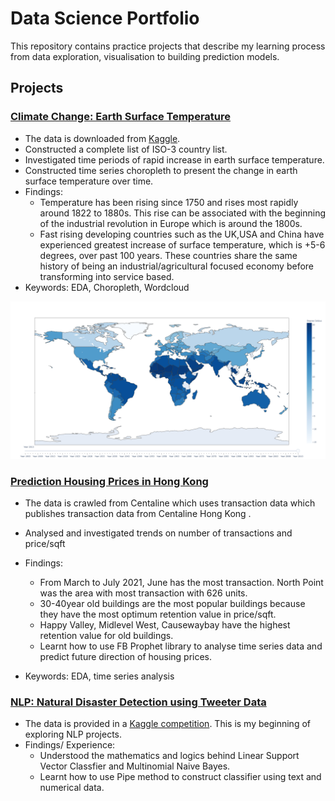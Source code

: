 # Data Science Portfolio
This repository contains practice projects that describe my learning process from data exploration, visualisation to building prediction models.

## Projects
### [Climate Change: Earth Surface Temperature ](https://github.com/Kirsteenng/Data-Science/tree/master/Climate%20Change)

* The data is downloaded from [Kaggle](https://www.kaggle.com/berkeleyearth/climate-change-earth-surface-temperature-data/notebooks).
* Constructed a complete list of ISO-3 country list.
* Investigated time periods of rapid increase in earth surface temperature.
* Constructed time series choropleth to present the change in earth surface temperature over time. 
* Findings: 
  * Temperature has been rising since 1750 and rises most rapidly around 1822 to 1880s. This rise can be associated with the beginning of the industrial revolution in Europe which     is around the 1800s.
  * Fast rising developing countries such as the UK,USA and China have experienced greatest increase of surface temperature, which is +5-6 degrees, over past 100 years. These         countries share the same history of being an industrial/agricultural focused economy before transforming into service based.
* Keywords: EDA, Choropleth, Wordcloud

![graph](https://github.com/Kirsteenng/Data-Science/blob/master/Climate%20Change/ClimateChange.png)


### [Prediction Housing Prices in Hong Kong ](https://github.com/Kirsteenng/Data-Science/tree/master/Hong%20Kong%20House%20Price)

* The data is crawled from Centaline which uses transaction data which publishes transaction data from Centaline Hong Kong .
* Analysed and investigated trends on number of transactions and price/sqft
* Findings: 
  * From March to July 2021, June has the most transaction. North Point was the area with most transaction with 626 units.
  *  30-40year old buildings are the most popular buildings because they have the most optimum retention value in price/sqft.
  *  Happy Valley, Midlevel West, Causewaybay have the highest retention value for old buildings.
  *  Learnt how to use FB Prophet library to analyse time series data and predict future direction of housing prices.
  
* Keywords: EDA, time series analysis

### [NLP: Natural Disaster Detection using Tweeter Data](https://github.com/Kirsteenng/Data-Science/tree/master/Tweeter%20for%20Natural%20Disaster)

* The data is provided in a [Kaggle competition](https://www.kaggle.com/c/nlp-getting-started/overview). This is my beginning of exploring NLP projects.
* Findings/ Experience:
  * Understood the mathematics and logics behind Linear Support Vector Classfier and Multinomial Naive Bayes.
  * Learnt how to use Pipe method to construct classifier using text and numerical data.
